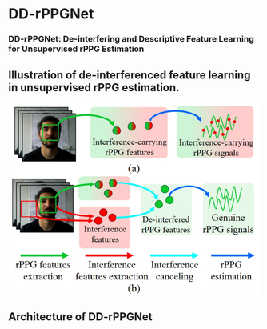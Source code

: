 # DD-rPPGNet

### DD-rPPGNet: De-interfering and Descriptive Feature Learning for Unsupervised rPPG Estimation

## Illustration of de-interferenced feature learning in unsupervised rPPG estimation. 
![plot](figures/idea.png)

## Architecture of DD-rPPGNet
